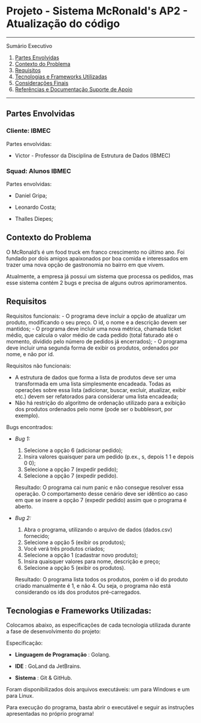 
# Projeto - Sistema McRonald's AP2 - Atualização do código


*******

Sumário Executivo 
 1. [Partes Envolvidas](#partesenvolvidas)
 2. [Contexto do Problema](#contextoproblema)
 3. [Requisitos](#requisitos)
 4. [Tecnologias e Frameworks Utilizadas](#tecnologia)
 5. [Considerações Finais](#final)
 6. [Referências e Documentação Suporte de Apoio](#ref)

*******

<div id='partesenvolvidas'/> 

## Partes Envolvidas

### Cliente: IBMEC

Partes envolvidas: 

- Victor - Professor da Disciplina de Estrutura de Dados (IBMEC)

### Squad: Alunos IBMEC

Partes envolvidas: 

- Daniel Gripa;

- Leonardo Costa;

- Thalles Diepes;


<div id='contextoproblema'/> 

## Contexto do Problema

O McRonald’s é um food truck em franco crescimento no último ano. Foi fundado por dois amigos apaixonados por boa comida e interessados em trazer uma nova opção de gastronomia no bairro em que vivem.

Atualmente, a empresa já possui um sistema que processa os pedidos, mas esse sistema contém 2 bugs e precisa de alguns outros aprimoramentos.

<div id='requisitos'/>

## Requisitos

Requisitos funcionais:
    - O programa deve incluir a opção de atualizar um produto, modificando o seu preço. O id, o nome e a descrição devem ser mantidos;
    - O programa deve incluir uma nova métrica, chamada ticket médio, que calcula o valor médio de cada pedido (total faturado até o momento, dividido pelo número de pedidos já encerrados);
    - O programa deve incluir uma segunda forma de exibir os produtos, ordenados por nome, e não por id.

Requisitos não funcionais:
   - A estrutura de dados que forma a lista de produtos deve ser uma transformada em uma lista simplesmente encadeada. Todas as operações sobre essa lista (adicionar, buscar, excluir, atualizar, exibir etc.) devem ser refatorados para considerar uma lista encadeada;
   - Não há restrição do algoritmo de ordenação utilizado para a exibição dos produtos ordenados pelo nome (pode ser o bubblesort, por exemplo).
  
Bugs encontrados:
   - *Bug 1:*
      1. Selecione a opção 6 (adicionar pedido);
      2. Insira valores quaisquer para um pedido (p.ex., s, depois 1 1 e depois 0 0);
      3. Selecione a opção 7 (expedir pedido);
      4. Selecione a opção 7 (expedir pedido).
         
      Resultado: O programa cai num panic e não consegue resolver essa operação. O comportamento desse cenário deve ser idêntico ao caso em que se insere a opção 7 (expedir pedido) assim que o programa é aberto.
  - *Bug 2:*
      1. Abra o programa, utilizando o arquivo de dados (dados.csv) fornecido;
      2. Selecione a opção 5 (exibir os produtos);
      3. Você verá três produtos criados;
      4. Selecione a opção 1 (cadastrar novo produto);
      5. Insira quaisquer valores para nome, descrição e preço;
      6. Selecione a opção 5 (exibir os produtos).
         
      Resultado: O programa lista todos os produtos, porém o id do produto criado manualmente é 1, e não 4. Ou seja, o programa não está considerando os ids dos produtos pré-carregados.

<div id='tecnologia'/>

## Tecnologias e Frameworks Utilizadas:

Colocamos abaixo, as especificações de cada tecnologia utilizada durante a fase de desenvolvimento do projeto:

Especificação:

 * **Linguagem de Programação** : Golang.

 * **IDE** : GoLand da JetBrains.

 * **Sistema** : Git & GitHub.

<div id='ref'/>

Foram disponibilizados dois arquivos executáveis: um para Windows e um para Linux.

Para execução do programa, basta abrir o executável e seguir as instruções apresentadas no próprio programa!
